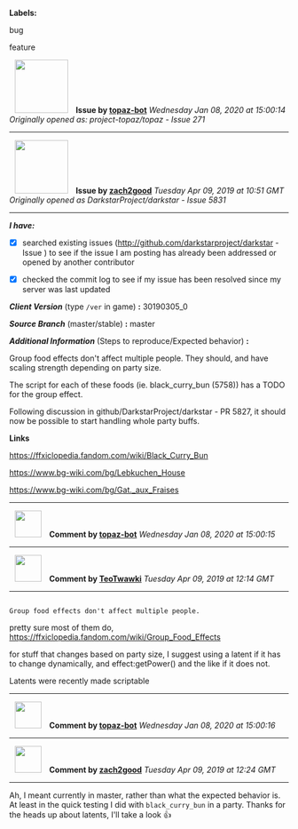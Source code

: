**Labels:**

bug

feature



<a href="https://github.com/topaz-bot"><img src="https://avatars3.githubusercontent.com/u/59651103?v=4" width="96" height="96" hspace="10"></img></a> **Issue by [topaz-bot](https://github.com/topaz-bot)**
_Wednesday Jan 08, 2020 at 15:00:14_
_Originally opened as: project-topaz/topaz - Issue 271_

----

<a href="https://github.com/zach2good"><img src="https://avatars3.githubusercontent.com/u/1389729?v=4"  width="96" height="96" hspace="10"></img></a> **Issue by [zach2good](https://github.com/zach2good)**
_Tuesday Apr 09, 2019 at 10:51 GMT_
_Originally opened as DarkstarProject/darkstar - Issue 5831_

----

<!-- place 'x' mark between square [] brackets to checkmark box -->

**_I have:_**

- [x] searched existing issues (http://github.com/darkstarproject/darkstar - Issue ) to see if the issue I am posting has already been addressed or opened by another contributor
- [x] checked the commit log to see if my issue has been resolved since my server was last updated


<!-- Issues will be closed without being looked into if the following information is missing (unless its not applicable). -->

**_Client Version_** (type `/ver` in game) **:** 30190305_0


**_Source Branch_** (master/stable) **:** master


<!-- If there is a server you know we can reproduce this on right now, please mention it here. -->
**_Additional Information_** (Steps to reproduce/Expected behavior) **:** 
Group food effects don't affect multiple people. They should, and have scaling strength depending on party size.

The script for each of these foods (ie. black_curry_bun (5758)) has a TODO for the group effect.
Following discussion in github/DarkstarProject/darkstar - PR 5827, it should now be possible to start handling whole party buffs. 

**Links**
https://ffxiclopedia.fandom.com/wiki/Black_Curry_Bun
https://www.bg-wiki.com/bg/Lebkuchen_House
https://www.bg-wiki.com/bg/Gat._aux_Fraises



----
<a href="https://github.com/topaz-bot"><img src="https://avatars3.githubusercontent.com/u/59651103?v=4" width="48" height="48" hspace="10"></img></a> **Comment by [topaz-bot](https://github.com/topaz-bot)**
_Wednesday Jan 08, 2020 at 15:00:15_

----

<a href="https://github.com/TeoTwawki"><img src="https://avatars0.githubusercontent.com/u/6871475?v=4"  width="48" height="48" hspace="10"></img></a> **Comment by [TeoTwawki](https://github.com/TeoTwawki)**
_Tuesday Apr 09, 2019 at 12:14 GMT_

----

```
Group food effects don't affect multiple people.
```
pretty sure most of them do, https://ffxiclopedia.fandom.com/wiki/Group_Food_Effects

for stuff that changes based on party size, I suggest using a latent if it has to change dynamically, and effect:getPower() and the like if it does not.

Latents were recently made scriptable



----
<a href="https://github.com/topaz-bot"><img src="https://avatars3.githubusercontent.com/u/59651103?v=4" width="48" height="48" hspace="10"></img></a> **Comment by [topaz-bot](https://github.com/topaz-bot)**
_Wednesday Jan 08, 2020 at 15:00:16_

----

<a href="https://github.com/zach2good"><img src="https://avatars3.githubusercontent.com/u/1389729?v=4"  width="48" height="48" hspace="10"></img></a> **Comment by [zach2good](https://github.com/zach2good)**
_Tuesday Apr 09, 2019 at 12:24 GMT_

----

Ah, I meant currently in master, rather than what the expected behavior is. At least in the quick testing I did with `black_curry_bun` in a party. Thanks for the heads up about latents, I'll take a look 👍 

